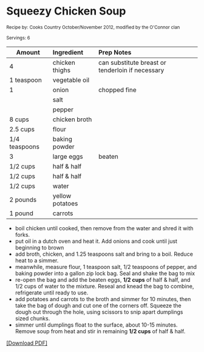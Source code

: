 # Squeezy Chicken Soup

<small>Recipe by: Cooks Country October/November 2012, modified by the O'Connor clan</small>

<small>Servings: 6</small>

| Amount        | Ingredient      | Prep Notes                                       |
| ------------- | :-------------- | :----------------------------------------------- |
| 4             | chicken thighs  | can substitute breast or tenderloin if necessary |
| 1 teaspoon    | vegetable oil   |                                                  |
| 1             | onion           | chopped fine                                     |
|               | salt            |                                                  |
|               | pepper          |                                                  |
| 8 cups        | chicken broth   |                                                  |
| 2.5 cups      | flour           |                                                  |
| 1/4 teaspoons | baking powder   |                                                  |
| 3             | large eggs      | beaten                                           |
| 1/2 cups      | half & half     |                                                  |
| 1/2 cups      | half & half     |                                                  |
| 1/2 cups      | water           |                                                  |
| 2 pounds      | yellow potatoes |                                                  |
| 1 pound       | carrots         |                                                  |

- boil chicken until cooked, then remove from the water and shred it with forks.
- put oil in a dutch oven and heat it. Add onions and cook until just beginning to brown
- add broth, chicken, and 1.25 teaspoons salt and bring to a boil. Reduce heat to a simmer.
- meanwhile, measure flour, 1 teaspoon salt, 1/2 teaspoons of pepper, and baking powder into a gallon zip lock bag. Seal and shake the bag to mix
- re-open the bag and add the beaten eggs, **1/2 cups** of half & half, and 1/2 cups of water to the mixture. Reseal and knead the bag to combine, refrigerate until ready to use.
- add potatoes and carrots to the broth and simmer for 10 minutes, then take the bag of dough and cut one of the corners off. Squeeze the dough out through the hole, using scissors to snip apart dumplings sized chunks.
- simmer until dumplings float to the surface, about 10-15 minutes. Remove soup from heat and stir in remaining **1/2 cups** of half & half.

<!-- Tags:
- chicken
- vegetables
- stew and soup
- dumplings
- stove
-->


[\[Download PDF\]](/pdf/main_dishes/squeezyChickenSoup.pdf)
